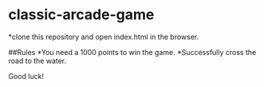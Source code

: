 classic-arcade-game
===============================

*clone this repository and open index.html in the browser.

##Rules
*You need a 1000 points to win the game.
*Successfully cross the road to the water.

Good luck!
